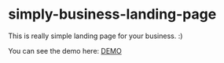 # simply-business-landing-page
This is really simple landing page for your business. :)


You can see the demo here:
<a href="#">DEMO</a>
